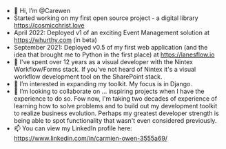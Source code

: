 - 👋 Hi, I’m @Carewen
- Started working on my first open source project - a digital library https://cosmicchrist.love
- April 2022: Deployed v1 of an exciting Event Management solution at https://whurthy.com (in beta)
- September 2021: Deployed v0.5 of my first web application (and the idea that brought me to Python in the first place) at https://lanesflow.io
- 👀 I've spent over 12 years as a visual developer with the Nintex Workflow/Forms stack. If you've not heard of Nintex
it's a visual workflow development tool on the SharePoint stack. 
- 🌱 I’m interested in expanding my toolkit. My focus is in Django.
- 💞️ I’m looking to collaborate on ... inspiring projects when I have the experience to do so. Fow now, I'm taking two decades of experience of learning how to solve 
problems and to build out my development toolkit to realize business evolution. Perhaps my greatest developer strength is being able to spot functionality that wasn't even considered previously.
- 📫 You can view my LinkedIn profile here: https://www.linkedin.com/in/carmien-owen-3555a69/

<!---
Carewen/Carewen is a ✨ special ✨ repository because its `README.md` (this file) appears on your GitHub profile.
You can click the Preview link to take a look at your changes.
--->

